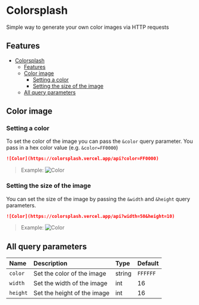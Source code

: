 # Colorsplash

Simple way to generate your own color images via HTTP requests

## Features

- [Colorsplash](#colorsplash)
  - [Features](#features)
  - [Color image](#color-image)
    - [Setting a color](#setting-a-color)
    - [Setting the size of the image](#setting-the-size-of-the-image)
  - [All query parameters](#all-query-parameters)

## Color image

### Setting a color

To set the color of the image you can pass the `&color` query parameter. You pass in a hex color value (e.g. `&color=FF0000`)

```md
![Color](https://colorsplash.vercel.app/api?color=FF0000)
```

> Example: ![Color](https://colorsplash.vercel.app/api?color=FF0000)

### Setting the size of the image

You can set the size of the image by passing the `&width` and `&height` query parameters.

```md
![Color](https://colorsplash.vercel.app/api?width=50&height=10)
```

> Example: ![Color](https://colorsplash.vercel.app/api?width=50&height=10)

## All query parameters

| Name     | Description                 | Type   | Default  |
| :--      | :---------                  | :--    | :-----   |
| `color`  | Set the color of the image  | string | `FFFFFF` |
| `width`  | Set the width of the image  | int    | 16       |
| `height` | Set the height of the image | int    | 16       |
